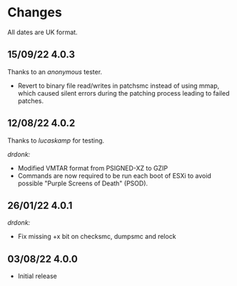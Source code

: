 # Changes

All dates are UK format.

## 15/09/22 4.0.3
Thanks to an _anonymous_ tester.
* Revert to binary file read/writes in patchsmc instead of using mmap, which caused silent errors during the patching 
process leading to failed patches.

## 12/08/22 4.0.2
Thanks to _lucaskamp_ for testing.

_drdonk:_
* Modified VMTAR format from PSIGNED-XZ to GZIP
* Commands are now required to be run each boot of ESXi to avoid possible "Purple Screens of Death" (PSOD).

## 26/01/22 4.0.1
_drdonk:_
* Fix missing +x bit on checksmc, dumpsmc and relock

## 03/08/22 4.0.0
* Initial release
